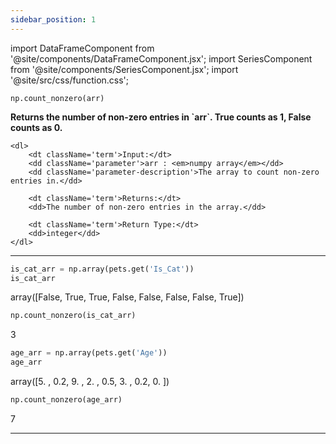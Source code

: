 ```yaml
---
sidebar_position: 1
---
```


import DataFrameComponent from '@site/components/DataFrameComponent.jsx';
import SeriesComponent from '@site/components/SeriesComponent.jsx';
import '@site/src/css/function.css';

<code>np.count_nonzero(arr)</code>

<div className='base'>
    <p><strong>Returns the number of non-zero entries in `arr`. True counts as 1, False counts as 0.</strong></p>

    <dl>
        <dt className='term'>Input:</dt>
        <dd className='parameter'>arr : <em>numpy array</em></dd>
        <dd className='parameter-description'>The array to count non-zero entries in.</dd>

        <dt className='term'>Returns:</dt>
        <dd>The number of non-zero entries in the array.</dd>

        <dt className='term'>Return Type:</dt>
        <dd>integer</dd>
    </dl>
</div>

---

```python
is_cat_arr = np.array(pets.get('Is_Cat'))
is_cat_arr
```

array([False,  True,  True, False, False, False, False,  True])

```python
np.count_nonzero(is_cat_arr)
```
3

```python
age_arr = np.array(pets.get('Age'))
age_arr
```
array([5. , 0.2, 9. , 2. , 0.5, 3. , 0.2, 0. ])

```python
np.count_nonzero(age_arr)
```
7


---
<SuggestionForm/>
